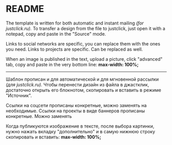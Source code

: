 # README

The template is written for both automatic and instant mailing <i>(for justclick.ru).</i>
To transfer a design from the file to justclick, just open it with a notepad, copy and paste in the "Source" mode.

Links to social networks are specific, you can replace them with the ones you need. Links to projects are specific. Can be replaced as well.

When an image is published in the text, upload a picture, click "advanced" tab, copy and paste in the very bottom line: <b>max-width: 100%;</b>

-----------------------------------------------


Шаблон прописан и для автоматической и для мгновенной рассылки <i>(для justclick.ru).</i>
Чтобы перенести дизайн из файла в джастклик, достаточно открыть его блокнотом, скопировать и вставить в режиме "Источник".

Ссылки на соцсети прописаны конкретные, можно заменять на необходимые. Ссылки на проекты в виде баннеров прописаны конкретные. Можно заменять

Когда публикуются изображение в тексте, после выбора картинки, нужно нажать вкладку "дополнительно" и в самую нижнюю строку скопировать и вставить: <b> max-width: 100%;</b>
